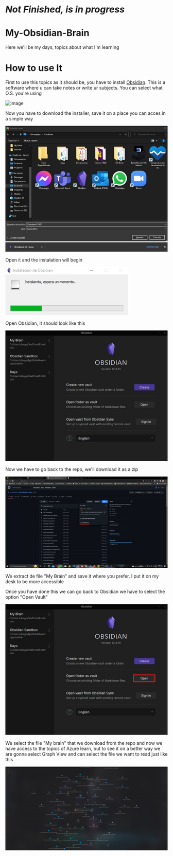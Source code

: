 # _Not Finished, is in progress_

# My-Obsidian-Brain
Here we'll be my days, topics about what I'm learning

<h1> How to use It </h1>
  
First to use this topics as it should be, you have to install [Obsidian](https://obsidian.md/). This is a software where u can take   notes or write ur subjects. You can select what O.S. you're using

![image](https://user-images.githubusercontent.com/99236559/173404343-a5728083-e9b1-4aab-9958-bfa1f1f4052a.png)

Now you have to download the installer, save it on a place you can acces in a simple way

![image](https://github.com/JorgeCanto3/My-Obsidian-Brain/blob/main/ReadMe/Installer.jpg)
![image](https://github.com/JorgeCanto3/My-Obsidian-Brain/blob/main/ReadMe/Installer.1.jpg)

Open it and the instalation will begin

![image](https://github.com/JorgeCanto3/My-Obsidian-Brain/blob/main/ReadMe/Instalacion.jpg)

Open Obsidian, it should look like this

![image](https://github.com/JorgeCanto3/My-Obsidian-Brain/blob/main/ReadMe/Vault.jpg)

Now we have to go back to the repo, we'll download it as a zip

![image](https://github.com/JorgeCanto3/My-Obsidian-Brain/blob/main/ReadMe/Dow%20zip.jpg)

We extract de file "My Brain" and save it where you prefer. I put it on my desk to be more accessible <br>

Once you have done this we can go back to Obsidian we have to select the option "Open Vault"

![image](https://github.com/JorgeCanto3/My-Obsidian-Brain/blob/main/ReadMe/Open.jpg)

We select the file "My brain" that we download from the repo and now we have access to the topics of Azure learn, but to see it on a better way we are gonna select Graph View and can select the file we want to read just like this

![image](https://github.com/JorgeCanto3/My-Obsidian-Brain/blob/main/ReadMe/Graph.jpg)



